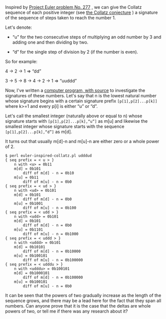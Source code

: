 Inspired by
[Project Euler problem No. 277](https://projecteuler.net/problem=277) , we
can give the Collatz sequence of each positive integer (see
[the Collatz conjecture](http://en.wikipedia.org/wiki/Collatz_conjecture) ) a
signature of the sequence of steps taken to reach the number 1.

Let's denote:

* “u” for the two consecutive steps of multiplying an odd number by 3 and
adding one and then dividing by two.

* “d” for the single step of division by 2 (if the number is even).

So for example:

4 → 2 → 1 ⇒ “dd”

3 → 5 → 8 → 4 → 2 → 1 ⇒ “uuddd”

Now, I've written a [computer program, with source](https://github.com/shlomif/collatz-conjecture/blob/master/3x%2B1/inspired-by-project-euler/euler-inspired-collatz.pl)
to investigate the signatures of these numbers. Let's say that n is the lowest
natural number whose signature begins with a certain signature prefix
`[p[1],p[2]...p[k]]` where k>=1 and every p[i] is either “u” or “d”.

Let's call the smallest integer (naturally above or equal to n) whose
signature starts with `[p[1],p[2]...p[k],“u”]` as m[u] and likewise the
smallest
integer whose signature starts with the sequence `[p[1],p[2]...p[k],“d”]`
as m[d].

It turns out that usually m[d]-n and m[u]-n are either zero or a whole power
of 2.

```
$ perl euler-inspired-collatz.pl udddud
{ seq prefix = < u > }
    n with <u> = 0b11
    m[d] = 0b101
        diff of m[d] - n = 0b10
    m[u] = 0b11
        diff of m[u] - n = 0b0
{ seq prefix = < ud > }
    n with <ud> = 0b101
    m[d] = 0b101
        diff of m[d] - n = 0b0
    m[u] = 0b1001
        diff of m[u] - n = 0b100
{ seq prefix = < udd > }
    n with <udd> = 0b101
    m[d] = 0b101
        diff of m[d] - n = 0b0
    m[u] = 0b1101
        diff of m[u] - n = 0b1000
{ seq prefix = < uddd > }
    n with <uddd> = 0b101
    m[d] = 0b10101
        diff of m[d] - n = 0b10000
    m[u] = 0b100101
        diff of m[u] - n = 0b100000
{ seq prefix = < udddu > }
    n with <udddu> = 0b100101
    m[d] = 0b1000101
        diff of m[d] - n = 0b100000
    m[u] = 0b100101
        diff of m[u] - n = 0b0
```

It can be seen that the powers of two gradually increase as the length of the
sequence grows, and there may be a lead here for the fact that they span all
numbers. Can anyone prove that it is the case that the deltas are whole powers
of two, or tell me if there was any research about it?

